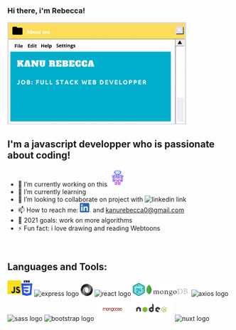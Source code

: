 ### Hi there, i'm Rebecca!

<img src="./assets/img/myVisitCard.gif" width="402px" alt="carte de visite"/>

<br/>

## I'm a javascript developper who is passionate about coding!

- 🔭 I’m currently working on this [<img alt="waving hand logo" width="40px" src="./assets/img/icons8-robot-2-64.png"/>][chatbot]
- 🌱 I’m currently learning
- 👯 I’m looking to collaborate on project with <img alt="linkedin link" width="32px" src="https://raw.githubusercontent.com/photonstorm/phaser/v2.6.2/resources/Phaser%20Logo/PNG/Phaser%20Logo%20Web%20Quality.png"/>
- 📫 How to reach me: [<img alt="linkedin link" width="25px" src="./assets/img/Linkedin_logo.png"/>][linkedin] and kanurebecca0@gmail.com
- 🥅 2021 goals: work on more algorithms
- ⚡ Fun fact: i love drawing and reading Webtoons

<br />

## Languages and Tools:

<div>
    <img align="left" alt="javascript logo" width="31px" src="./assets/img/js_logo.png"/>
      <img alt="css logo" width="25px" src="./assets/img/CSS3.png"/>
    <img alt="express logo" width="82px" src="https://upload.wikimedia.org/wikipedia/commons/6/64/Expressjs.png"/>
    <img alt="json logo" width="27px"  src="./assets/img/json.png"/>  
    <img alt="react logo" width="47px" src="https://upload.wikimedia.org/wikipedia/commons/thumb/a/a7/React-icon.svg/32px-React-icon.svg.png"/>
    <img alt="dom logo" width="27px" src="./assets/img/dom.png"/>
    <img alt="mongo db logo"  width="97px" src="./assets/img/logoMongoDB.png"/>
    <img alt="axios logo" width="45px" src="https://upload.wikimedia.org/wikipedia/commons/thumb/c/c8/Axios_logo_%282020%29.svg/150px-Axios_logo_%282020%29.svg.png"/>
    <img alt="sass logo" width="35px" src="https://upload.wikimedia.org/wikipedia/commons/9/96/Sass_Logo_Color.svg"/>
    <img alt="bootstrap logo" width="35px" src="https://upload.wikimedia.org/wikipedia/commons/b/b2/Bootstrap_logo.svg"/>
    <img alt="mongoose logo" width="75px" src="./assets/img/mongoose.png"/>
    <img alt="node logo" width="95px" src="./assets/img/node.png"/>
    <img alt="nuxt logo" width="30px"  src="https://develop365.gitlab.io/nuxtjs-2.8.X-doc/en/logos/nuxt-icon.png"/>
    
    
</div>

<br />
<br />

[chatbot]: https://github.com/RebeccaRamalho/Cv
[linkedin]: https://www.linkedin.com/in/rebecca-kanu-1537121a6/
